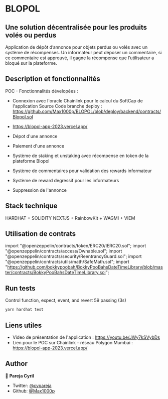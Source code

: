 # BLOPOL
## Une solution décentralisée pour les produits volés ou perdus
Application de dépôt d’annonce pour objets perdus ou volés avec un système de récompenses. Un informateur peut déposer un commentaire, si ce commentaire est approuvé, il gagne la récompense que l’utilisateur a bloqué sur la plateforme.


## Description et fonctionnalités

POC - Fonctionnalités dévelopées : 

- Connexion avec l'oracle Chainlink pour le calcul du SoftCap de l'application
Source Code branche deploy : https://github.com/Max1000p/BLOPOL/blob/deploy/backend/contracts/Blopol.sol
- <https://blopol-app-2023.vercel.app/>

- Dépot d'une annonce
- Paiement d'une annonce
- Système de staking et unstaking avec récompense en token de la plateforme Blopol
- Système de commentaires pour validation des rewards informateur
- Système de reward degressif pour les informateurs
- Suppression de l'annonce


## Stack technique
HARDHAT + SOLIDITY
NEXTJS + RainbowKit + WAGMI + VIEM

## Utilisation de contrats
import "@openzeppelin/contracts/token/ERC20/IERC20.sol";
import "@openzeppelin/contracts/access/Ownable.sol";
import "@openzeppelin/contracts/security/ReentrancyGuard.sol";
import "@openzeppelin/contracts/utils/math/SafeMath.sol";
import "https://github.com/bokkypoobah/BokkyPooBahsDateTimeLibrary/blob/master/contracts/BokkyPooBahsDateTimeLibrary.sol";


## Run tests
Control function, expect, event, and revert
59 passing (3s)

```sh
yarn hardhat test
```

## Liens utiles
* Video de présentation de l'application : https://youtu.be/JWy7kSVybDs
* Lien pour le POC sur Chainlink - réseau Polygon Mumbai : https://blopol-app-2023.vercel.app/


## Author

👤 **Pareja Cyril**

* Twitter: [@cypareja](https://twitter.com/cypareja)
* Github: [@Max1000p](https://github.com/Max1000p)
